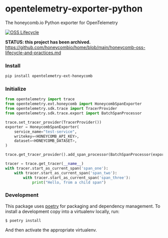# opentelemetry-exporter-python
The honeycomb.io Python exporter for OpenTelemetry

[![OSS Lifecycle](https://img.shields.io/osslifecycle/honeycombio/opentelemetry-exporter-python)](https://github.com/honeycombio/home/blob/main/honeycomb-oss-lifecycle-and-practices.md)

**STATUS: this project has been archived.** https://github.com/honeycombio/home/blob/main/honeycomb-oss-lifecycle-and-practices.md

### Install

```bash
pip install opentelemetry-ext-honeycomb
```

### Initialize

```python
from opentelemetry import trace
from opentelemetry.ext.honeycomb import HoneycombSpanExporter
from opentelemetry.sdk.trace import TracerProvider
from opentelemetry.sdk.trace.export import BatchSpanProcessor

trace.set_tracer_provider(TracerProvider())
exporter = HoneycombSpanExporter(
    service_name="test-service",
    writekey=<HONEYCOMB_API_KEY>,
    dataset=<HONEYCOMB_DATASET>,
)

trace.get_tracer_provider().add_span_processor(BatchSpanProcessor(exporter))

tracer = trace.get_tracer(__name__)
with tracer.start_as_current_span('span_one'):
    with tracer.start_as_current_span('span_two'):
        with tracer.start_as_current_span('span_three'):
            print("Hello, from a child span")
```

### Development

This package uses [poetry](https://python-poetry.org/) for packaging and dependency management. To install a development copy into a virtualenv locally, run:

```
$ poetry install
```

And then activate the appropriate virtualenv.
